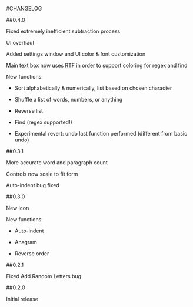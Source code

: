 #CHANGELOG

##0.4.0 

Fixed extremely inefficient subtraction process

UI overhaul

Added settings window and UI color & font customization

Main text box now uses RTF in order to support coloring for regex and find

New functions: 

- Sort alphabetically & numerically, list based on chosen character

- Shuffle a list of words, numbers, or anything

- Reverse list

- Find (regex supported!)

- Experimental revert: undo last function performed (different from basic undo)

##0.3.1

More accurate word and paragraph count

Controls now scale to fit form

Auto-indent bug fixed

##0.3.0

New icon

New functions:

- Auto-indent

- Anagram

- Reverse order

##0.2.1

Fixed Add Random Letters bug

##0.2.0

Initial release